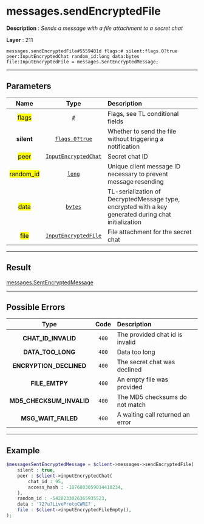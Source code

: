# messages.sendEncryptedFile

**Description** : *Sends a message with a file attachment to a secret chat*

**Layer** : 211

```tl
messages.sendEncryptedFile#5559481d flags:# silent:flags.0?true peer:InputEncryptedChat random_id:long data:bytes file:InputEncryptedFile = messages.SentEncryptedMessage;
```

---

## Parameters

| Name | Type | Description |
| :---: | :---: | :--- |
| <mark>flags</mark> | [`#`](type/#) | Flags, see TL conditional fields |
| **silent** | [`flags.0?true`](type/true) | Whether to send the file without triggering a notification |
| <mark>peer</mark> | [`InputEncryptedChat`](type/InputEncryptedChat) | Secret chat ID |
| <mark>random_id</mark> | [`long`](type/long) | Unique client message ID necessary to prevent message resending |
| <mark>data</mark> | [`bytes`](type/bytes) | TL-serialization of DecryptedMessage type, encrypted with a key generated during chat initialization |
| <mark>file</mark> | [`InputEncryptedFile`](type/InputEncryptedFile) | File attachment for the secret chat |

---

## Result

[messages.SentEncryptedMessage](type/messages.SentEncryptedMessage)

---

## Possible Errors

| Type | Code | Description |
| :---: | :---: | :--- |
| **CHAT_ID_INVALID** | `400` | The provided chat id is invalid |
| **DATA_TOO_LONG** | `400` | Data too long |
| **ENCRYPTION_DECLINED** | `400` | The secret chat was declined |
| **FILE_EMTPY** | `400` | An empty file was provided |
| **MD5_CHECKSUM_INVALID** | `400` | The MD5 checksums do not match |
| **MSG_WAIT_FAILED** | `400` | A waiting call returned an error |

---

## Example

```php
$messagesSentEncryptedMessage = $client->messages->sendEncryptedFile(
	silent : true,
	peer : $client->inputEncryptedChat(
		chat_id : 95,
		access_hash : -1876803059014410234,
	),
	random_id : -5420233026365935523,
	data : '72?u?LiveProtoCWRE?',
	file : $client->inputEncryptedFileEmpty(),
);
```